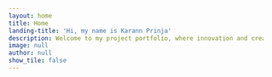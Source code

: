 ```yaml
---
layout: home
title: Home
landing-title: 'Hi, my name is Karann Prinja'
description: Welcome to my project portfolio, where innovation and creativity converge! Here, you will find a diverse collection of my ventures, each representing a unique blend of expertise, passion, and determination. From software development  to data analysis and problem-solving, my portfolio encapsulates my journey as a multidisciplinary professional. Through these projects, I have honed my skills in integrating cutting-edge technologies, collaborating with cross-functional teams, and delivering exceptional results. .
image: null
author: null
show_tile: false
---
```


